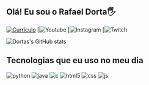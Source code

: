 ## Olá! Eu sou o Rafael Dorta🖐️

[![Currículo](https://img.shields.io/badge/website-000000?style=for-the-badge&logo=About.me&logoColor=white)](https://rafadorta.github.io/Curriculo/)
[![Youtube](https://www.youtube.com/channel/UC8cKcBoV55-5jt5Jal3L3dw)
[![Instagram](https://www.instagram.com/rafa.dorta/)
[![Twitch](https://www.twitch.tv/negu1m_)

![Dortas's GitHub stats](https://github-readme-stats.vercel.app/api?username=RafaDorta&show_icons=true&theme=transparent)

## Tecnologias que eu uso no meu dia

<div style="display: inline_block">
  <img align="center" alt="python" src="https://img.shields.io/badge/Python-3776AB?style=for-the-badge&logo=python&logoColor=white" />
  <img align="center" alt="java" src="https://img.shields.io/badge/Java-ED8B00?style=for-the-badge&logo=openjdk&logoColor=white" />
  <img align="center" alt="c" src="https://img.shields.io/badge/C-00599C?style=for-the-badge&logo=c&logoColor=white" />
  <img align="center" alt="html5" src="https://img.shields.io/badge/HTML5-E34F26?style=for-the-badge&logo=html5&logoColor=white" />
  <img align="center" alt="css" src="https://img.shields.io/badge/CSS3-1572B6?style=for-the-badge&logo=css3&logoColor=white" />
  <img align="center" alt="js" src="https://img.shields.io/badge/JavaScript-F7DF1E?style=for-the-badge&logo=javascript&logoColor=black" />
</div><br/>
